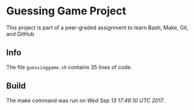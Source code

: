 # Guessing Game Project
This project is part of a peer-graded assignment to learn Bash, Make, Git, and GitHub

## Info
The file `guessinggame.sh` contains 35 lines of code.

## Build
The make command was run on *Wed Sep 13 17:46:10 UTC 2017*.
